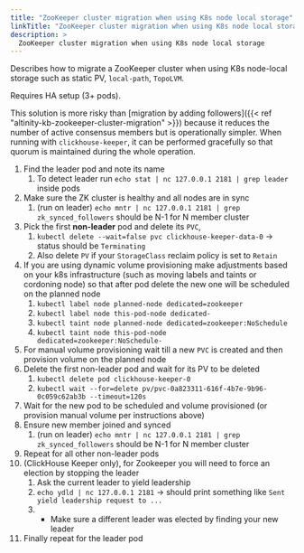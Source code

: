 ```yaml
---
title: "ZooKeeper cluster migration when using K8s node local storage"
linkTitle: "ZooKeeper cluster migration when using K8s node local storage"
description: >
  ZooKeeper cluster migration when using K8s node local storage
---
```


Describes how to migrate a ZooKeeper cluster when using K8s node-local storage such as static PV, `local-path`, `TopoLVM`.

Requires HA setup (3+ pods).

This solution is more risky than [migration by adding followers]({{< ref "altinity-kb-zookeeper-cluster-migration" >}}) because it reduces
the number of active consensus members but is operationally simpler. When running with `clickhouse-keeper`, it can be
performed gracefully so that quorum is maintained during the whole operation.


1. Find the leader pod and note its name
    1. To detect leader run `echo stat | nc 127.0.0.1 2181 | grep leader` inside pods
1. Make sure the  ZK cluster is healthy and all nodes are in sync
    1. (run on leader) `echo mntr | nc 127.0.0.1 2181 | grep zk_synced_followers` should be N-1 for N member cluster
1. Pick the first **non-leader** pod and delete its `PVC`,
    1. `kubectl delete --wait=false pvc clickhouse-keeper-data-0` -> status should be `Terminating`
    1. Also delete `PV` if your `StorageClass` reclaim policy is set to `Retain`
1. If you are using dynamic volume provisioning make adjustments based on your k8s infrastructure (such as moving labels and taints or cordoning node) so that after pod delete the new one will be scheduled on the planned node
    1. `kubectl label node planned-node dedicated=zookeeper`
    1. `kubectl label node this-pod-node dedicated-`
    1. `kubectl taint node planned-node dedicated=zookeeper:NoSchedule`
    1. `kubectl taint node this-pod-node dedicated=zookeeper:NoSchedule-`
1. For manual volume provisioning wait till a new `PVC` is created and then provision volume on the planned node
1. Delete the first non-leader pod and wait for its PV to be deleted
    1. `kubectl delete pod clickhouse-keeper-0`
    1. `kubectl wait --for=delete pv/pvc-0a823311-616f-4b7e-9b96-0c059c62ab3b --timeout=120s`
1. Wait for the new pod to be scheduled and volume provisioned (or provision manual volume per instructions above)
1. Ensure new member joined and synced
    1. (run on leader) `echo mntr | nc 127.0.0.1 2181 | grep zk_synced_followers` should be N-1 for N member cluster
1. Repeat for all other non-leader pods
1. (ClickHouse Keeper only), for Zookeeper you will need to force an election by stopping the leader
    1. Ask the current leader to yield leadership
    2. `echo ydld | nc 127.0.0.1 2181` -> should print something like `Sent yield leadership request to ...`
    3. * Make sure a different leader was elected by finding your new leader
1. Finally repeat for the leader pod


